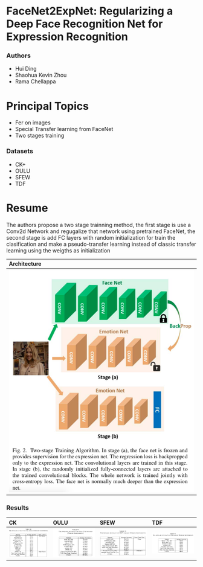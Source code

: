 # FaceNet2ExpNet: Regularizing a Deep Face Recognition Net for Expression Recognition

### Authors
* Hui Ding
* Shaohua Kevin Zhou
* Rama Chellappa

# Principal Topics
* Fer on images
* Special Transfer learning from FaceNet
* Two stages training

### Datasets
* CK+
* OULU
* SFEW
* TDF

# Resume
The authors propose a two stage trainning method, the first stage is use a Conv2d Network and regugalize that network using pretrained FaceNet, the second stage is add FC layers with random initialization for train the clasification and make a pseudo-transfer learning
instead of classic transfer learning using the weigths as initialization

| Architecture |
| :------------- |
| ![architecture](../../imgs/ding2017_arch.png) |


### Results
| CK | OULU | SFEW | TDF |
| :------------- | :------------- | :------------- | :------------- |
| ![architecture](../../imgs/ding2017_ck.png) | ![architecture](../../imgs/ding2017_oulu.png) | ![architecture](../../imgs/ding2017_sfew.png) | ![architecture](../../imgs/ding2017_tdf.png) |
